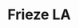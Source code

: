 ---
ee_id: '4503'
site: '1'
type: '5'
title: Frieze LA
url: frieze-la
year: '2020'
venue: Frieze Art Fair (w Greene Naftali), Los Angeles, CA
pitch: "​First big show w Greene Naftali. Showed clickfarm works &amp; Ikea table
  flatware.&nbsp;"
ps:
imgs: greene-naftali-frieze-2020--web-ih--TKps.jpg,greene-naftali-frieze-2020--web-ih--rauE.jpg,greene-naftali-frieze-2020--web-ih--Yhjt.jpg,greene-naftali-frieze-2020--web-ih--zumV.jpg,greene-naftali-frieze-2020-XX-web-ih--osaQ.jpg,greene-naftali-frieze-2020-XX-web-ih--uzSr.jpg
things: "[4490] [2020-003-nke] 2020-003 NKE,[4491] [2020-004-workutworutworout] 2020-004
  WORKUTWORUTWOROUT,[4492] [2020-006-workout-2018] 2020-006 Workout 2018,[4493] [2020-007-server-cabinet-cooling-everything-you-need-to-know]
  2020-007 Server Cabinet Cooling - Everything you need to know,[4494] [2020-008]
  2020-008 :-),[4495] [2020-022-when-the-squad] 2020-022 when the squad"
layout: shows
---